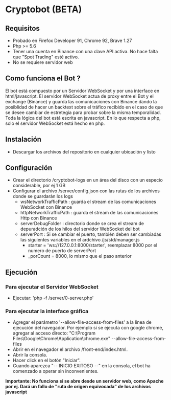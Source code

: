 # Cryptobot (BETA)

## Requisitos
- Probado en Firefox Developer 91, Chrome 92, Brave 1.27
- Php >= 5.6
- Tener una cuenta en Binance con una clave API activa. No hace falta que "Spot Trading" esté activo.
- No se requiere servidor web 

## Como funciona el Bot ?

El bot está compuesto por un Servidor WebSocket y por una interface en html/javascript. 
El servidor WebSocket actua de proxy entre el Bot y el exchange (Binance) y guarda las comunicaciones
con Binance dando la posiblidad de hacer un backtext sobre el tráfico recibido en el caso de que se desee
cambiar de estretegia para probar sobre la misma temporalidad. Toda la lógica del bot está escrita en javascript.
En lo que respecta a php, solo el servidor WebSocket está hecho en php.

## Instalación

- Descargar los archivos del repositorio en cualquier ubicación y listo

## Configuración

- Crear el directorio /cryptobot-logs en un área del disco con un especio considerable, por ej 1 GB
- Configurar el archivo /server/config.json con las rutas de los archivos donde se guardarán los logs
    - wsNetworkTrafficPath : guarda el stream de las comunicaciones WebSocket con Binance
    - httpNetworkTrafficPath : guarda el stream de las comunicaciones Http con Binance
    - serverDebugFolder : directorio donde se crea el stream de depuradción de los hilos del servidor WebSocket del bot
    - serverPort : Si se cambiar el puerto, también deben ser cambiadas las siguientes variables en el ardchivo /js/std/manager.js
        - starter = 'ws://127.0.0.1:8000/starter', reemplazar 8000 por el numero de puerto de serverPort
        - _porCount = 8000, lo mismo que el paso anterior

## Ejecución

### Para ejecutar el Servidor WebSocket
   
- Ejecutar: 'php -f /server/0-server.php'

### Para ejecutar la interface gráfica

- Agregar el parámetro '--allow-file-access-from-files' a la linea de ejecución del navegador.
Por ejemplo si se ejecuta con google chrome, agregar al acceso directo: 
"C:\Program Files\Google\Chrome\Application\chrome.exe" --allow-file-access-from-files
- Abrir en el navegador el archivo /front-end/index.html.
- Abrir la consola.
- Hacer click en el botón "Iniciar".
- Cuando aparezca "-- INICIO EXITOSO --" en la consola, el bot ha comenzado a operar sin inconvenientes.

**Importante: No funciona si se abre desde un servidor web, como Apache por ej. 
Dará un fallo de "ruta de origen equivocada" de los archivos javascript**


